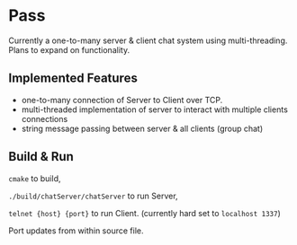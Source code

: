 # Pass
Currently a one-to-many server & client chat system using multi-threading.
Plans to expand on functionality.


## Implemented Features
* one-to-many connection of Server to Client over TCP.
* multi-threaded implementation of server to interact with multiple clients connections
* string message passing between server & all clients (group chat)

## Build & Run
`cmake` to build,

`./build/chatServer/chatServer` to run Server,

`telnet {host} {port}` to run Client. (currently hard set to `localhost 1337`)

Port updates from within source file.

